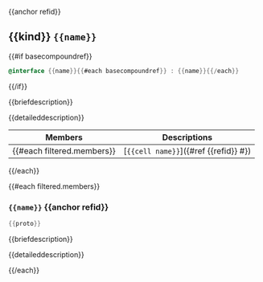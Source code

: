 {{anchor refid}}
## {{kind}} `{{name}}`

{{#if basecompoundref}}
```objectivec
@interface {{name}}{{#each basecompoundref}} : {{name}}{{/each}}
```
{{/if}}

{{briefdescription}}

{{detaileddescription}}

| Members | Descriptions |
|---|---|
{{#each filtered.members}}| [`{{cell name}}`]({#ref {{refid}} #}) | {{cell summary}} |
{{/each}}

{{#each filtered.members}}
### `{{name}}` {{anchor refid}}

```objectivec
{{proto}}
```

{{briefdescription}}

{{detaileddescription}}

{{/each}}
